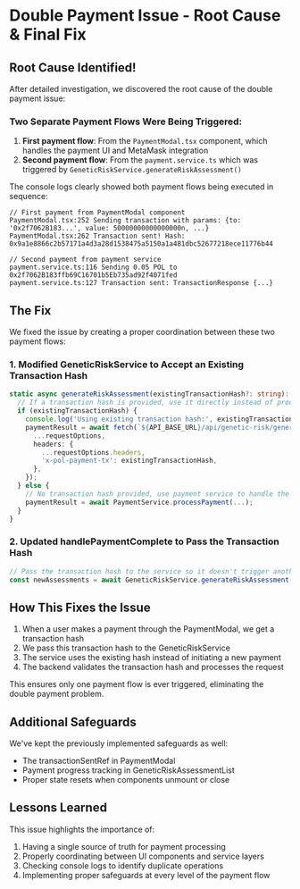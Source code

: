 # Double Payment Issue - Root Cause & Final Fix

## Root Cause Identified!

After detailed investigation, we discovered the root cause of the double payment issue:

### Two Separate Payment Flows Were Being Triggered:

1. **First payment flow**: From the `PaymentModal.tsx` component, which handles the payment UI and MetaMask integration
2. **Second payment flow**: From the `payment.service.ts` which was triggered by `GeneticRiskService.generateRiskAssessment()`

The console logs clearly showed both payment flows being executed in sequence:

```
// First payment from PaymentModal component
PaymentModal.tsx:252 Sending transaction with params: {to: '0x2f7062B183...', value: 50000000000000000n, ...}
PaymentModal.tsx:262 Transaction sent! Hash: 0x9a1e8866c2b57171a4d3a28d1538475a5150a1a481dbc52677218ece11776b44

// Second payment from payment service
payment.service.ts:116 Sending 0.05 POL to 0x2f7062B183ffb69C16701b5Eb735ad92f4071fed
payment.service.ts:127 Transaction sent: TransactionResponse {...}
```

## The Fix

We fixed the issue by creating a proper coordination between these two payment flows:

### 1. Modified GeneticRiskService to Accept an Existing Transaction Hash

```typescript
static async generateRiskAssessment(existingTransactionHash?: string): Promise<GeneticRiskAssessment[]> {
  // If a transaction hash is provided, use it directly instead of processing a new payment
  if (existingTransactionHash) {
    console.log('Using existing transaction hash:', existingTransactionHash);
    paymentResult = await fetch(`${API_BASE_URL}/api/genetic-risk/generate`, {
      ...requestOptions,
      headers: {
        ...requestOptions.headers,
        'x-pol-payment-tx': existingTransactionHash,
      },
    });
  } else {
    // No transaction hash provided, use payment service to handle the payment flow
    paymentResult = await PaymentService.processPayment(...);
  }
}
```

### 2. Updated handlePaymentComplete to Pass the Transaction Hash

```typescript
// Pass the transaction hash to the service so it doesn't trigger another payment
const newAssessments = await GeneticRiskService.generateRiskAssessment(txHash);
```

## How This Fixes the Issue

1. When a user makes a payment through the PaymentModal, we get a transaction hash
2. We pass this transaction hash to the GeneticRiskService
3. The service uses the existing hash instead of initiating a new payment
4. The backend validates the transaction hash and processes the request

This ensures only one payment flow is ever triggered, eliminating the double payment problem.

## Additional Safeguards

We've kept the previously implemented safeguards as well:
- The transactionSentRef in PaymentModal
- Payment progress tracking in GeneticRiskAssessmentList
- Proper state resets when components unmount or close

## Lessons Learned

This issue highlights the importance of:
1. Having a single source of truth for payment processing
2. Properly coordinating between UI components and service layers
3. Checking console logs to identify duplicate operations
4. Implementing proper safeguards at every level of the payment flow
